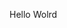 Hello Wolrd
















































































































































































































































































































































































































































































































































































































































































































































































































































































































































































































































































































































































































































































































































































































































































































































































































































































































































































































































































































































